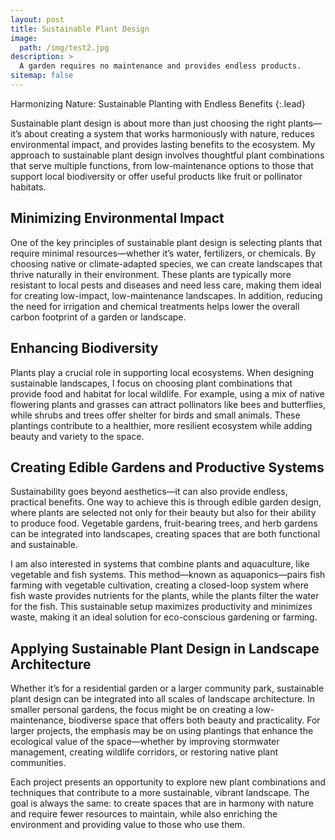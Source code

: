 ```yaml
---
layout: post
title: Sustainable Plant Design
image: 
  path: /img/test2.jpg
description: >
  A garden requires no maintenance and provides endless products.
sitemap: false
---
```


Harmonizing Nature: Sustainable Planting with Endless Benefits
{:.lead}

Sustainable plant design is about more than just choosing the right plants—it’s about creating a system that works harmoniously with nature, reduces environmental impact, and provides lasting benefits to the ecosystem. My approach to sustainable plant design involves thoughtful plant combinations that serve multiple functions, from low-maintenance options to those that support local biodiversity or offer useful products like fruit or pollinator habitats.

## Minimizing Environmental Impact
One of the key principles of sustainable plant design is selecting plants that require minimal resources—whether it’s water, fertilizers, or chemicals. By choosing native or climate-adapted species, we can create landscapes that thrive naturally in their environment. These plants are typically more resistant to local pests and diseases and need less care, making them ideal for creating low-impact, low-maintenance landscapes. In addition, reducing the need for irrigation and chemical treatments helps lower the overall carbon footprint of a garden or landscape.

## Enhancing Biodiversity
Plants play a crucial role in supporting local ecosystems. When designing sustainable landscapes, I focus on choosing plant combinations that provide food and habitat for local wildlife. For example, using a mix of native flowering plants and grasses can attract pollinators like bees and butterflies, while shrubs and trees offer shelter for birds and small animals. These plantings contribute to a healthier, more resilient ecosystem while adding beauty and variety to the space.

## Creating Edible Gardens and Productive Systems
Sustainability goes beyond aesthetics—it can also provide endless, practical benefits. One way to achieve this is through edible garden design, where plants are selected not only for their beauty but also for their ability to produce food. Vegetable gardens, fruit-bearing trees, and herb gardens can be integrated into landscapes, creating spaces that are both functional and sustainable.

I am also interested in systems that combine plants and aquaculture, like vegetable and fish systems. This method—known as aquaponics—pairs fish farming with vegetable cultivation, creating a closed-loop system where fish waste provides nutrients for the plants, while the plants filter the water for the fish. This sustainable setup maximizes productivity and minimizes waste, making it an ideal solution for eco-conscious gardening or farming.

## Applying Sustainable Plant Design in Landscape Architecture
Whether it’s for a residential garden or a larger community park, sustainable plant design can be integrated into all scales of landscape architecture. In smaller personal gardens, the focus might be on creating a low-maintenance, biodiverse space that offers both beauty and practicality. For larger projects, the emphasis may be on using plantings that enhance the ecological value of the space—whether by improving stormwater management, creating wildlife corridors, or restoring native plant communities.

Each project presents an opportunity to explore new plant combinations and techniques that contribute to a more sustainable, vibrant landscape. The goal is always the same: to create spaces that are in harmony with nature and require fewer resources to maintain, while also enriching the environment and providing value to those who use them.
